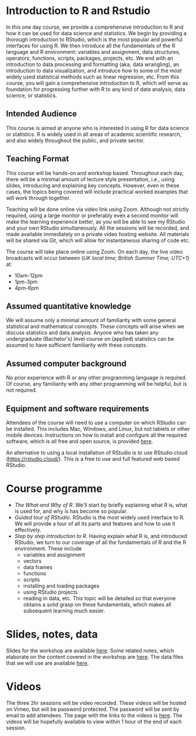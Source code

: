 # Introduction to R and Rstudio

In this one day course, we provide a comprehensive introduction to R and how it can be used for data science and statistics.
We begin by providing a thorough introduction to RStudio, which is the most popular and powerful interfaces for using R.
We then introduce all the fundamentals of the R language and R environment: variables and assignment, data structures, operators, functions, scripts, packages, projects, etc.
We end with an introduction to data processing and formatting (aka, data wrangling), an introduction to data visualization, and introduce how to some of the most widely used statistical methods such as linear regression, etc. 
From this course, you will gain a comprehensive introduction to R, which will serve as foundation for progressing further with R to any kind of data analysis, data science, or statistics.

## Intended Audience

This course is aimed at anyone who is interested in using R for data science or statistics.
R is widely used in all areas of academic scientific research, and also widely throughout the public, and private sector.

## Teaching Format

This course will be hands-on and workshop based.
Throughout each day, there will be a minimal amount of lecture style presentation, i.e., using slides, introducing and explaining key concepts.
However, even in these cases, the topics being covered will include practical worked examples that will work through together.

Teaching will be done online via video link using Zoom. 
Although not strictly required, using a large monitor or preferably even a second monitor will make the learning experience better, as you will be able to see my RStudio and your own RStudio simultaneously. 
All the sessions will be recorded, and made available immediately on a private video hosting website. 
All materials will be shared via Git, which will allow for instantaneous sharing of code etc.

The course will take place online using Zoom. On each day, the live video broadcasts will occur between (*UK local time; British Summer Time; UTC+1*) at:

* 10am-12pm
* 1pm-3pm
* 4pm-6pm

## Assumed quantitative knowledge

We will assume only a minimal amount of familiarity with some general statistical and mathematical concepts.
These concepts will arise when we discuss statistics and data analysis.
Anyone who has taken any undergraduate (Bachelor's) level course on (applied) statistics can be assumed to have sufficient familiarity with these concepts.

## Assumed computer background

No prior experience with R or any other programming language is required.
Of course, any familiarity with any other programming will be helpful, but is not required.  

## Equipment and software requirements

Attendees of the course will need to use a computer on which RStudio can be installed.
This includes Mac, Windows, and Linux, but not tablets or other mobile devices.
Instructions on how to install and configure all the required software, which is all free and open source, is provided [here](software.md). 

An alternative to using a local installation of RStudio is to use RStudio cloud (https://rstudio.cloud/).
This is a free to use and full featured web based RStudio.

# Course programme 

* *The What and Why of R*. We'll start by briefly explaining what R is, what is used for, and why is has become so popular.
* *Guided tour of RStudio*. RStudio is the most widely used interface to R. We will provide a tour of all its parts and features and how to use it effectively.
* *Step by step introduction to R*. Having explain what R is, and introduced RStudio, we turn to our coverage of all the fundamentals of R and the R environment. These include 
    * variables and assignment
    * vectors
    * data frames
    * functions 
    * scripts
    * installing and loading packages
    * using RStudio projects
    * reading in data, etc. 
    This topic will be detailed so that everyone obtains a solid grasp on these fundamentals, which makes all subsequent learning much easier.

# Slides, notes, data

Slides for the workshop are available [here](https://mark-andrews.github.io/firr01/slides.html). Some related notes, which elaborate on the content covered in the workshop are [here](https://mark-andrews.github.io/firr01/ten_step_guide_to_R.html). The data files that we will use are available [here](https://github.com/mark-andrews/firr01/tree/master/content/data).

# Videos

The three 2hr sessions will be video recorded. These videos will be hosted on Vimeo, but will be password protected. The password will be sent by email to add attendees. The page with the links to the videos is [here](recordings.md). The videos will be hopefully available to view within 1 hour of the end of each session.
